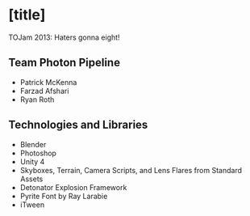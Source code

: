 [title]
=======

TOJam 2013: Haters gonna eight!

Team Photon Pipeline
--------------------
* Patrick McKenna
* Farzad Afshari
* Ryan Roth

Technologies and Libraries
--------------------------
* Blender
* Photoshop
* Unity 4
 * Skyboxes, Terrain, Camera Scripts, and Lens Flares from Standard Assets
 * Detonator Explosion Framework
 * Pyrite Font by Ray Larabie
 * iTween
 

